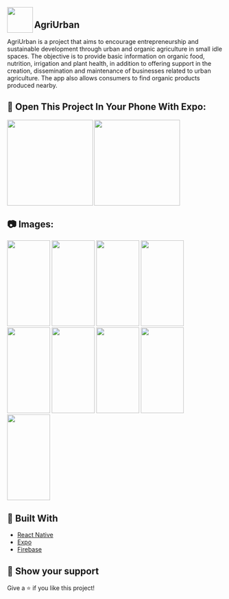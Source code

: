 <img align="left" src="https://github.com/liviocandman/AgriUrban/blob/master/assets/icon.png" height="60px"/>
<h2>AgriUrban</h2>
<p>AgriUrban is a project that aims to encourage entrepreneurship and sustainable development through urban and organic agriculture in small idle spaces. The objective is to provide basic information on organic food, nutrition, irrigation and plant health, in addition to offering support in the creation, dissemination and maintenance of businesses related to urban agriculture. The app also allows consumers to find organic products produced nearby.
</p>


## 🚀 Open This Project In Your Phone With Expo:

<img align="left" src="https://qr.expo.dev/expo-go?owner=liviocandman&slug=agriUrban&releaseChannel=default&host=exp.host" height="200" />
<img src="https://github.com/liviocandman/AgriUrban/blob/master/src/assets/agriurbanlogo.png" height="200" />


##  :camera: Images:

<div style="display: flex, flex-direction: row">
  <img src="https://imgtr.ee/images/2023/06/14/TYb2X.jpg" height="200" width="100"/>
  <img src="https://imgtr.ee/images/2023/06/14/TYp5V.jpg" height="200" width="100"/>
  <img src="https://imgtr.ee/images/2023/06/14/TYrIU.jpg" height="200" width="100"/>
  <img src="https://imgtr.ee/images/2023/06/14/TYL7B.jpg" height="200" width="100"/>
  <img src="https://imgtr.ee/images/2023/06/14/TYEVr.jpg" height="200" width="100"/>
  <img src="https://imgtr.ee/images/2023/06/14/TYBwi.jpg" height="200" width="100"/>
  <img src="https://imgtr.ee/images/2023/06/14/TYNwQ.jpg" height="200" width="100"/>
  <img src="https://imgtr.ee/images/2023/06/14/TYW8b.jpg" height="200" width="100"/>
  <img src="https://imgtr.ee/images/2023/06/14/TYhcA.jpg" height="200" width="100"/>
</div>


## 🧪 Built With

- [React Native](https://reactnative.dev/)
- [Expo](https://docs.expo.dev/)
- [Firebase](https://firebase.google.com/?hl=pt)


## 🔖 Show your support

Give a ⭐️ if you like this project!
